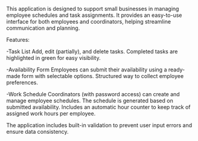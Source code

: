 This application is designed to support small businesses in managing employee schedules and task assignments. It provides an easy-to-use interface for both employees and coordinators, helping streamline communication and planning.

Features:

-Task List
	Add, edit (partially), and delete tasks.
	Completed tasks are highlighted in green for easy visibility.

-Availability Form
	Employees can submit their availability using a ready-made form with selectable options.
	Structured way to collect employee preferences.

-Work Schedule
	Coordinators (with password access) can create and manage employee schedules.
	The schedule is generated based on submitted availability.
	Includes an automatic hour counter to keep track of assigned work hours per employee.

The application includes built-in validation to prevent user input errors and ensure data consistency.
